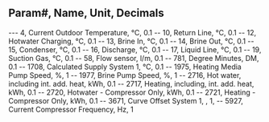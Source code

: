 ## Param#, Name, Unit, Decimals
--- 4, Current Outdoor Temperature, °C, 0.1
-- 10, Return Line, °C, 0.1
-- 12, Hotwater Charging, °C, 0.1
-- 13, Brine In, °C, 0.1
-- 14, Brine Out, °C, 0.1
-- 15, Condenser, °C, 0.1
-- 16, Discharge, °C, 0.1
-- 17, Liquid Line, °C, 0.1
-- 19, Suction Gas, °C, 0.1
-- 58, Flow sensor, l/m, 0.1
-- 781, Degree Minutes, DM, 0.1
-- 1708, Calculated Supply System 1, °C, 0.1
-- 1975, Heating Media Pump Speed, %, 1
-- 1977, Brine Pump Speed, %, 1
-- 2716, Hot water, including int. add. heat, kWh, 0.1
-- 2717, Heating, including, int. add. heat, kWh, 0.1
-- 2720, Hotwater - Compressor Only, kWh, 0.1
-- 2721, Heating - Compressor Only, kWh, 0.1
-- 3671, Curve Offset System 1, , 1,
-- 5927, Current Compressor Frequency, Hz, 1   